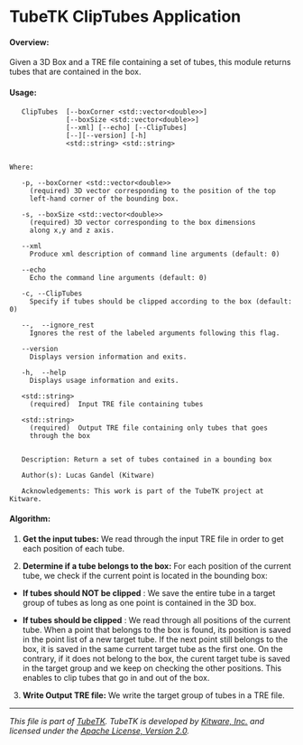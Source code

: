 TubeTK ClipTubes Application
=============================================

#### Overview:

Given a 3D Box and a TRE file containing a set of tubes, this module
returns tubes that are contained in the box.

#### Usage:

```
   ClipTubes  [--boxCorner <std::vector<double>>]
              [--boxSize <std::vector<double>>]
              [--xml] [--echo] [--ClipTubes]
              [--][--version] [-h]
              <std::string> <std::string>


Where:

   -p, --boxCorner <std::vector<double>>
     (required) 3D vector corresponding to the position of the top
     left-hand corner of the bounding box.

   -s, --boxSize <std::vector<double>>
     (required) 3D vector corresponding to the box dimensions
     along x,y and z axis.

   --xml
     Produce xml description of command line arguments (default: 0)

   --echo
     Echo the command line arguments (default: 0)

   -c, --ClipTubes
     Specify if tubes should be clipped according to the box (default: 0)

   --,  --ignore_rest
     Ignores the rest of the labeled arguments following this flag.

   --version
     Displays version information and exits.

   -h,  --help
     Displays usage information and exits.

   <std::string>
     (required)  Input TRE file containing tubes

   <std::string>
     (required)  Output TRE file containing only tubes that goes
     through the box


   Description: Return a set of tubes contained in a bounding box

   Author(s): Lucas Gandel (Kitware)

   Acknowledgements: This work is part of the TubeTK project at Kitware.

```

#### Algorithm:

1. **Get the input tubes:**
 We read through the input TRE file in order to get each position of each
 tube.

2. **Determine if a tube belongs to the box:**
 For each position of the current tube, we check if the current point is
 located in the bounding box:

 * **If tubes should NOT be clipped** : We save the entire tube in a
 target group of tubes as long as one point is contained in the 3D box.

 * **If tubes should be clipped** : We read through all positions of
 the current tube. When a point that belongs to the box is found,
 its position is saved in the point list of a new target tube.
 If the next point still belongs to the box, it is saved in the same
 current target tube as the first one. On the contrary, if it does not
 belong to the box, the curent target tube is saved in the target group
 and we keep on checking the other positions. This enables to clip tubes
 that go in and out of the box.

3. **Write Output TRE file:**
 We write the target group of tubes in a TRE file.

----
*This file is part of [TubeTK](http://www.tubetk.org). TubeTK is developed by
[Kitware, Inc.](http://www.kitware.com) and licensed under the
[Apache License, Version 2.0](http://www.apache.org/licenses/LICENSE-2.0).*